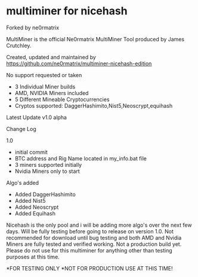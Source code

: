 # multiminer for nicehash
Forked by ne0rmatrix

MultiMiner is the official Ne0rmatrix MultiMiner Tool produced by James Crutchley.

Created, updated and maintained by https://github.com/ne0rmatrix/multiminer-nicehash-edition 

No support requested or taken
- 3 Individual Miner builds
- AMD, NVIDIA Miners included
- 5 Different Mineable Cryptocurrencies
- Cryptos supported:
DaggerHashimito,Nist5,Neoscrypt,equihash

Latest Update v1.0 alpha

Change Log

1.0
* initial commit 
* BTC address and Rig Name located in my_info.bat file
* 3 miners supported initially
* Nvidia Miners only to start

Algo's added
* Added DaggerHashimito
* Added Nist5
* Added Neoscrypt
* Added Equihash

Nicehash is the only pool and i will be adding more algo's over the next few days. Will be fully testing before going to release on version 1.0. Not recommended for download until bug testing and both AMD and Nvidia Miners are fully tested and verified working. Not a production build yet. Please do not use for this multiminer for anything other than testing purposes at this time.

*FOR TESTING ONLY
*NOT FOR PRODUCTION USE AT THIS TIME!


